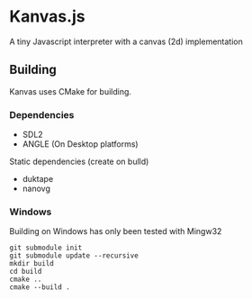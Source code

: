 # Kanvas.js

A tiny Javascript interpreter with a canvas (2d) implementation

## Building

Kanvas uses CMake for building.

### Dependencies

* SDL2
* ANGLE (On Desktop platforms)

Static dependencies (create on bulld)
* duktape
* nanovg

### Windows

Building on Windows has only been tested with Mingw32

```
git submodule init
git submodule update --recursive
mkdir build
cd build
cmake ..
cmake --build .
```
